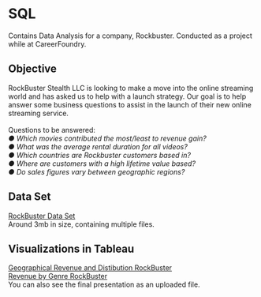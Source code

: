 # SQL
Contains Data Analysis for a company, Rockbuster. Conducted as a project while at CareerFoundry. 
## Objective
RockBuster Stealth LLC is looking to make a move into the online streaming world and has asked us to help with a launch strategy. Our goal is to help answer some business questions to assist in the launch of their new online streaming service. <br><br>
Questions to be answered:<br>
_● Which movies contributed the most/least to revenue gain?<br>
● What was the average rental duration for all videos?<br>
● Which countries are Rockbuster customers based in?<br>
● Where are customers with a high lifetime value based?<br>
● Do sales figures vary between geographic regions?_<br>
## Data Set
[RockBuster Data Set](http://www.postgresqltutorial.com/wp-content/uploads/2019/05/dvdrental.zip) <br>
Around 3mb in size, containing multiple files.<br>
## Visualizations in Tableau
[Geographical Revenue and Distibution RockBuster](https://public.tableau.com/app/profile/jacob.yount1665/viz/GeographocalRevenueandDistributionRockbuster/Sheet1) <br>
[Revenue by Genre RockBuster](https://public.tableau.com/app/profile/jacob.yount1665/viz/RevenuebyGenre_16765663395760/Sheet2)<br>
You can also see the final presentation as an uploaded file. 
